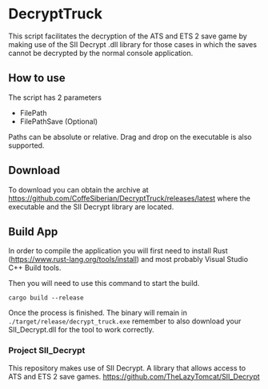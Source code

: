 # DecryptTruck

This script facilitates the decryption of the ATS and ETS 2 save game by making use of the SII Decrypt .dll library for those cases in which the saves cannot be decrypted by the normal console application.

## How to use

The script has 2 parameters

-   FilePath
-   FilePathSave (Optional)

Paths can be absolute or relative. Drag and drop on the executable is also supported.

## Download

To download you can obtain the archive at https://github.com/CoffeSiberian/DecryptTruck/releases/latest where the executable and the SII Decrypt library are located.

## Build App

In order to compile the application you will first need to install Rust (https://www.rust-lang.org/tools/install) and most probably Visual Studio C++ Build tools.

Then you will need to use this command to start the build.

```
cargo build --release
```

Once the process is finished. The binary will remain in `./target/release/decrypt_truck.exe` remember to also download your SII_Decrypt.dll for the tool to work correctly.

### Project SII_Decrypt

This repository makes use of SII Decrypt. A library that allows access to ATS and ETS 2 save games.
https://github.com/TheLazyTomcat/SII_Decrypt
